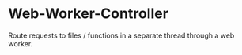 # Web-Worker-Controller
Route requests to files / functions in a separate thread through a web worker.
